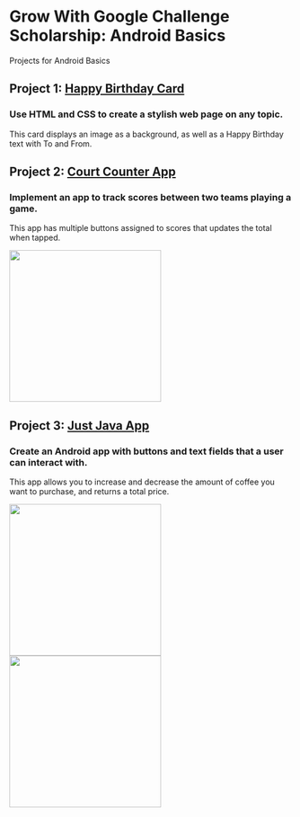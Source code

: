 # Grow With Google Challenge Scholarship: Android Basics
Projects for Android Basics

## Project 1: [Happy Birthday Card](https://github.com/benjiehan/gwg-android-basics/tree/master/HappyBirthdayCard)
### Use HTML and CSS to create a stylish web page on any topic.
This card displays an image as a background, as well as a Happy Birthday text with To and From.


## Project 2: [Court Counter App](https://github.com/benjiehan/gwg-android-basics/tree/master/CourtCounterApp)
### Implement an app to track scores between two teams playing a game.
This app has multiple buttons assigned to scores that updates the total when tapped. 

<img src="https://imgur.com/Ohanflw" width="270">

## Project 3: [Just Java App](https://github.com/benjiehan/gwg-android-basics/tree/master/JustJavaApp)
### Create an Android app with buttons and text fields that a user can interact with.
This app allows you to increase and decrease the amount of coffee you want to purchase, and returns a total price.

<img src="https://imgur.com/ctzY67z" width="270">

<img src="https://imgur.com/8tfudpb" width="270">

